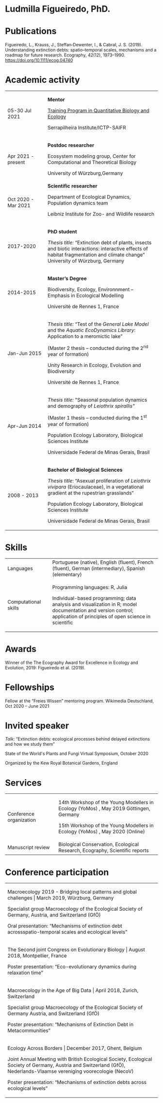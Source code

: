 Ludmilla Figueiredo, PhD.
================

# Publications

Figueiredo, L., Krauss, J., Steffan‐Dewenter, I., & Cabral, J. S.
(2019). Understanding extinction debts: spatio–temporal scales,
mechanisms and a roadmap for future research. Ecography, 42(12),
1973–1990. <https://doi.org/10.1111/ecog.04740>

# Academic activity

<table>
<colgroup>
<col style="width: 26%" />
<col style="width: 73%" />
</colgroup>
<tbody>
<tr class="odd">
<td>05-30 Jul 2021</td>
<td><p><strong>Mentor</strong></p>
<p><a href="https://www.ictp-saifr.org/qbioprogram/">Training Program in Quantitative Biology and Ecology</a></p>
<p>Serrapilheira Institute/ICTP-SAIFR</p></td>
</tr>
<tr class="even">
<td>Apr 2021 - present</td>
<td><p><strong>Postdoc researcher</strong></p>
<p>Ecosystem modeling group, Center for Computational and Theoretical Biology</p>
<p>University of Würzburg,Germany</p></td>
</tr>
<tr class="odd">
<td>Oct 2020 - Mar 2021</td>
<td><div class="line-block"><strong>Scientific researcher</strong></div>
<p>Department of Ecological Dynamics, Population dynamics team</p>
<p>Leibniz Institute for Zoo- and Wildlife research</p></td>
</tr>
<tr class="even">
<td>2017-2020</td>
<td><p><strong>PhD student</strong></p>
<p><em>Thesis title:</em> “Extinction debt of plants, insects and biotic interactions: interactive effects of habitat fragmentation and climate change” University of Würzburg, Germany</p></td>
</tr>
<tr class="odd">
<td>2014-2015</td>
<td><p><strong>Master’s Degree</strong></p>
<p>Biodiversity, Ecology, Environnment – Emphasis in Ecological Modelling</p>
<p>Université de Rennes 1, France</p></td>
</tr>
<tr class="even">
<td>Jan-Jun 2015</td>
<td><p><em>Thesis title:</em> “Test of the <em>General Lake Model</em> and the <em>Aquatic EcoDynamics Library</em>: Application to a meromictic lake”</p>
<p>(Master 2 thesis – conducted during the 2<sup>nd</sup> year of formation)</p>
<p>Unity Research in Ecology, Evolution and Biodiversity</p>
<p>Université de Rennes 1, France</p></td>
</tr>
<tr class="odd">
<td>Apr-Jun 2014</td>
<td><p><em>Thesis title:</em> "Seasonal population dynamics and demography of <em>Leiothrix spirallis"</em></p>
<p>(Master 1 thesis – conducted during the 1<sup>st</sup> year of formation)</p>
<p>Population Ecology Laboratory, Biological Sciences Institute</p>
<p>Universidade Federal de Minas Gerais, Brasil</p></td>
</tr>
<tr class="even">
<td>2008 - 2013</td>
<td><p><strong>Bachelor of Biological Sciences</strong></p>
<p><em>Thesis title</em>: “Asexual proliferation of <em>Leiothrix vivipara</em> (Eriocaulaceae), in a vegetational gradient at the rupestrian grasslands”</p>
<p>Population Ecology Laboratory, Biological Sciences Institute</p>
<p>Universidade Federal de Minas Gerais, Brasil</p></td>
</tr>
</tbody>
</table>

# Skills

<table>
<colgroup>
<col style="width: 29%" />
<col style="width: 70%" />
</colgroup>
<tbody>
<tr class="odd">
<td>Languages</td>
<td>Portuguese (native), English (fluent), French (fluent), German (intermediary), Spanish (elementary)</td>
</tr>
<tr class="even">
<td>Computational skills</td>
<td><p>Programming languages: R, Julia</p>
<p>Individual-based programming; data analysis and visualization in R; model documentation and version control; application of principles of open science in scientific</p></td>
</tr>
</tbody>
</table>

# Awards

Winner of the The Ecography Award for Excellence in Ecology and
Evolution, 2019: Figueiredo et al. (2019).

# Fellowships

Fellow at the “Freies Wissen” mentoring program. Wikimedia Deutschland,
Oct 2020 – June 2021

# Invited speaker

*Talk*: “Extinction debts: ecological processes behind delayed
extinctions and how we study them”

State of the World's Plants and Fungi Virtual Symposium, October 2020

Organized by the Kew Royal Botanical Gardens, England

# Services

<table>
<colgroup>
<col style="width: 33%" />
<col style="width: 66%" />
</colgroup>
<tbody>
<tr class="odd">
<td>Conference organization</td>
<td><p>14th Workshop of the Young Modellers in Ecology (YoMos) , May 2019 Göttingen, Germany</p>
<p>15th Workshop of the Young Modellers in Ecology (YoMos) , May 2020 (Online)</p></td>
</tr>
<tr class="even">
<td>Manuscript review</td>
<td>Biological Conservation, Ecological Research, Ecography, Scientific reports</td>
</tr>
</tbody>
</table>

# Conference participation

<table>
<colgroup>
<col style="width: 100%" />
</colgroup>
<tbody>
<tr class="odd">
<td><p>Macroecology 2019 - Bridging local patterns and global challenges | March 2019, Würzburg, Germany</p>
<p>Specialist group Macroecology of the Ecological Society of Germany, Austria, and Switzerland (GfÖ)</p>
<p>Oral presentation: “Mechanisms of extinction debt acrossspatio-temporal scales and ecological levels”</p></td>
</tr>
<tr class="even">
<td><p>The Second joint Congress on Evolutionary Biology | August 2018, Montpellier, France</p>
<p>Poster presentation: “Eco-evolutionary dynamics during relaxation time”</p></td>
</tr>
<tr class="odd">
<td><p>Macroecology in the Age of Big Data | April 2018, Zurich, Switzerland</p>
<p>Specialist group Macroecology of the Ecological Society of Germany Austria, and Switzerland (GfÖ)</p>
<p>Poster presentation: “Mechanisms of Extinction Debt in Metacommunities”</p></td>
</tr>
<tr class="even">
<td><p>Ecology Across Borders | December 2017, Ghent, Belgium</p>
<p>Joint Annual Meeting with British Ecological Society, Ecological Society of Germany, Austria and Switzerland (GfÖ), Nederlands-Vlaamse vereniging voorecologie (NecoV)</p>
<p>Poster presentation: “Mechanisms of extinction debts across ecological levels”</p></td>
</tr>
</tbody>
</table>

<!-- # Further training -->

<!-- +-----------------------------------------------------------------------------+ -->

<!-- | Mentee at the Scientia Mentoring program hosted by the Gender Equality Academy of the University of Würzburg, Nov 2020 -- Apr 2022 | -->

<!-- +-----------------------------------------------------------------------------+ -->

<!-- | Summer School "Bayesian Modelling: An Introduction for Ecologists and Environmental Scientists", Sep 2017                              | -->

<!-- |                                                                      | -->

<!-- | Dr. Joseph Chipperfield, Prof. Florian Hartig, Dr. Jörn Pagel,       | -->

<!-- | Norwegian University of Life Sciences - Lygra Island, Norway         | -->

<!-- +----------------------------------------------------------------------+ -->

<!-- | Workshop "The construction, calibration and evaluation of            | -->

<!-- | Individual-Based Models", Dec 2017                                   | -->

<!-- |                                                                      | -->

<!-- | Prof. Richard Sibly- British Ecology Society                         | -->

<!-- +----------------------------------------------------------------------+ -->

<!-- | Workshop "Software Carpentry for Beginners", Jul 2017                | -->

<!-- |                                                                      | -->

<!-- | Konrad Förstner, Markus Ankenbrand - Graduate School of Life         | -->

<!-- | Sciences, University of Würzburg                                     | -->

<!-- +----------------------------------------------------------------------+ -->

